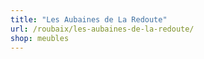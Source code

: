```yaml
---
title: "Les Aubaines de La Redoute"
url: /roubaix/les-aubaines-de-la-redoute/
shop: meubles
---
```

